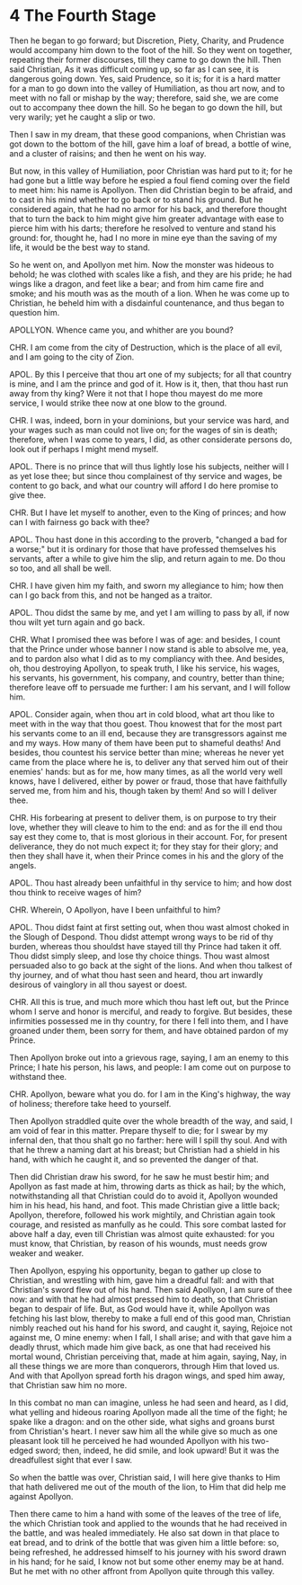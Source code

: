 # 4 The Fourth Stage

Then he began to go forward; but Discretion, Piety, Charity, and Prudence would accompany him down to the foot of the hill. So they went on together, repeating their former discourses, till they came to go down the hill. Then said Christian, As it was difficult coming up, so far as I can see, it is dangerous going down. Yes, said Prudence, so it is; for it is a hard matter for a man to go down into the valley of Humiliation, as thou art now, and to meet with no fall or mishap by the way; therefore, said she, we are come out to accompany thee down the hill. So he began to go down the hill, but very warily; yet he caught a slip or two.

Then I saw in my dream, that these good companions, when Christian was got down to the bottom of the hill, gave him a loaf of bread, a bottle of wine, and a cluster of raisins; and then he went on his way.

But now, in this valley of Humiliation, poor Christian was hard put to it; for he had gone but a little way before he espied a foul fiend coming over the field to meet him: his name is Apollyon. Then did Christian begin to be afraid, and to cast in his mind whether to go back or to stand his ground. But he considered again, that he had no armor for his back, and therefore thought that to turn the back to him might give him greater advantage with ease to pierce him with his darts; therefore he resolved to venture and stand his ground: for, thought he, had I no more in mine eye than the saving of my life, it would be the best way to stand.

So he went on, and Apollyon met him. Now the monster was hideous to behold; he was clothed with scales like a fish, and they are his pride; he had wings like a dragon, and feet like a bear; and from him came fire and smoke; and his mouth was as the mouth of a lion. When he was come up to Christian, he beheld him with a disdainful countenance, and thus began to question him.

APOLLYON. Whence came you, and whither are you bound? 

CHR. I am come from the city of Destruction, which is the place of all evil, and I am going to the city of Zion.

APOL. By this I perceive that thou art one of my subjects; for all that country is mine, and I am the prince and god of it. How is it, then, that thou hast run away from thy king? Were it not that I hope thou mayest do me more service, I would strike thee now at one blow to the ground.

CHR. I was, indeed, born in your dominions, but your service was hard, and your wages such as man could not live on; for the wages of sin is death; therefore, when I was come to years, I did, as other considerate persons do, look out if perhaps I might mend myself.

APOL. There is no prince that will thus lightly lose his subjects, neither will I as yet lose thee; but since thou complainest of thy service and wages, be content to go back, and what our country will afford I do here promise to give thee.

CHR. But I have let myself to another, even to the King of princes; and how can I with fairness go back with thee?

APOL. Thou hast done in this according to the proverb, "changed a bad for a worse;" but it is ordinary for those that have professed themselves his servants, after a while to give him the slip, and return again to me. Do thou so too, and all shall be well.

CHR. I have given him my faith, and sworn my allegiance to him; how then can I go back from this, and not be hanged as a traitor.

APOL. Thou didst the same by me, and yet I am willing to pass by all, if now thou wilt yet turn again and go back.

CHR. What I promised thee was before I was of age: and besides, I count that the Prince under whose banner I now stand is able to absolve me, yea, and to pardon also what I did as to my compliancy with thee. And besides, oh, thou destroying Apollyon, to speak truth, I like his service, his wages, his servants, his government, his company, and country, better than thine; therefore leave off to persuade me further: I am his servant, and I will follow him.

APOL. Consider again, when thou art in cold blood, what art thou like to meet with in the way that thou goest. Thou knowest that for the most part his servants come to an ill end, because they are transgressors against me and my ways. How many of them have been put to shameful deaths! And besides, thou countest his service better than mine; whereas he never yet came from the place where he is, to deliver any that served him out of their enemies' hands: but as for me, how many times, as all the world very well knows, have I delivered, either by power or fraud, those that have faithfully served me, from him and his, though taken by them! And so will I deliver thee.

CHR. His forbearing at present to deliver them, is on purpose to try their love, whether they will cleave to him to the end: and as for the ill end thou say est they come to, that is most glorious in their account. For, for present deliverance, they do not much expect it; for they stay for their glory; and then they shall have it, when their Prince comes in his and the glory of the angels.

APOL. Thou hast already been unfaithful in thy service to him; and how dost thou think to receive wages of him?

CHR. Wherein, O Apollyon, have I been unfaithful to him?

APOL. Thou didst faint at first setting out, when thou wast almost choked in the Slough of Despond. Thou didst attempt wrong ways to be rid of thy burden, whereas thou shouldst have stayed till thy Prince had taken it off. Thou didst simply sleep, and lose thy choice things. Thou wast almost persuaded also to go back at the sight of the lions. And when thou talkest of thy journey, and of what thou hast seen and heard, thou art inwardly desirous of vainglory in all thou sayest or doest.

CHR. All this is true, and much more which thou hast left out, but the Prince whom I serve and honor is merciful, and ready to forgive. But besides, these infirmities possessed me in thy country, for there I fell into them, and I have groaned under them, been sorry for them, and have obtained pardon of my Prince.

Then Apollyon broke out into a grievous rage, saying, I am an enemy to this Prince; I hate his person, his laws, and people: I am come out on purpose to withstand thee.

CHR. Apollyon, beware what you do. for I am in the King's highway, the way of holiness; therefore take heed to yourself.

Then Apollyon straddled quite over the whole breadth of the way, and said, I am void of fear in this matter. Prepare thyself to die; for I swear by my infernal den, that thou shalt go no farther: here will I spill thy soul. And with that he threw a naming dart at his breast; but Christian had a shield in his hand, with which he caught it, and so prevented the danger of that.

Then did Christian draw his sword, for he saw he must bestir him; and Apollyon as fast made at him, throwing darts as thick as hail; by the which, notwithstanding all that Christian could do to avoid it, Apollyon wounded him in his head, his hand, and foot. This made Christian give a little back; Apollyon, therefore, followed his work mightily, and Christian again took courage, and resisted as manfully as he could. This sore combat lasted for above half a day, even till Christian was almost quite exhausted: for you must know, that Christian, by reason of his wounds, must needs 
grow weaker and weaker.

Then Apollyon, espying his opportunity, began to gather up close to Christian, and wrestling with him, gave him a dreadful fall: and with that Christian's sword flew out of his hand. Then said Apollyon, I am sure of thee now: and with that he had almost pressed him to death, so that Christian began to despair of life. But, as God would have it, while Apollyon was fetching his last blow, thereby to make a full end of this good man, Christian nimbly reached out his hand for his sword, and caught it, saying, Rejoice not against me, O mine enemy: when I fall, I shall arise; and with 
that gave him a deadly thrust, which made him give back, as one that had received his mortal wound, Christian perceiving that, made at him again, saying, Nay, in all these things we are more than conquerors, through Him that loved us. And with that Apollyon 
spread forth his dragon wings, and sped him away, that Christian saw him no more.

In this combat no man can imagine, unless he had seen and heard, as I did, what yelling and hideous roaring Apollyon made all the time of the fight; he spake like a dragon: and on the other side, what sighs and groans burst from Christian's heart. I never saw him all the while give so much as one pleasant look till he perceived he had wounded Apollyon with his two-edged sword; then, indeed, he did smile, and look upward! But it was the dreadfullest sight that ever I saw.

So when the battle was over, Christian said, I will here give thanks to Him that hath delivered me out of the mouth of the lion, to Him that did help me against Apollyon.

Then there came to him a hand with some of the leaves of the tree of life, the which Christian took and applied to the wounds that he had received in the battle, and was healed immediately. He also sat down in that place to eat bread, and to drink of the bottle that was given him a little before: so, being refreshed, he addressed himself to his journey with his sword drawn in his hand; for he said, I know not but some other enemy may be at hand. But he met with no other affront from Apollyon quite through this valley.